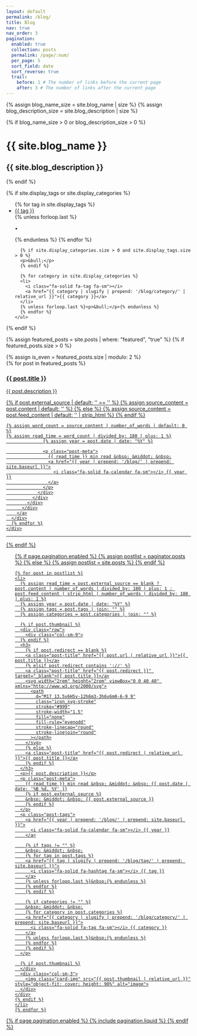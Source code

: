 ```yaml
---
layout: default
permalink: /blog/
title: Blog
nav: true
nav_order: 3
pagination:
  enabled: true
  collection: posts
  permalink: /page/:num/
  per_page: 5
  sort_field: date
  sort_reverse: true
  trail:
    before: 1 # The number of links before the current page
    after: 3 # The number of links after the current page
---
```


<div class="post">
  {% assign blog_name_size = site.blog_name | size %}
  {% assign blog_description_size = site.blog_description | size %}

{% if blog_name_size > 0 or blog_description_size > 0 %}

  <div class="header-bar">
    <h1>{{ site.blog_name }}</h1>
    <h2>{{ site.blog_description }}</h2>
  </div>
  {% endif %}

{% if site.display_tags or site.display_categories %}

  <div class="tag-category-list">
    <ul class="p-0 m-0">
      {% for tag in site.display_tags %}
      <li>
        <i class="fa-solid fa-hashtag fa-sm"></i>
        <a href="{{ tag | slugify | prepend: '/blog/tag/' | relative_url }}">{{ tag }}</a>
      </li>
      {% unless forloop.last %}<p>&bull;</p>{% endunless %}
      {% endfor %}

      {% if site.display_categories.size > 0 and site.display_tags.size > 0 %}
      <p>&bull;</p>
      {% endif %}

      {% for category in site.display_categories %}
      <li>
        <i class="fa-solid fa-tag fa-sm"></i>
        <a href="{{ category | slugify | prepend: '/blog/category/' | relative_url }}">{{ category }}</a>
      </li>
      {% unless forloop.last %}<p>&bull;</p>{% endunless %}
      {% endfor %}
    </ul>

  </div>
  {% endif %}

{% assign featured_posts = site.posts | where: "featured", "true" %}
{% if featured_posts.size > 0 %}
<br />

  <div class="container featured-posts">
    {% assign is_even = featured_posts.size | modulo: 2 %}
    <div class="row row-cols-1 row-cols-sm-2 row-cols-md-{% if featured_posts.size <= 2 or is_even == 0 %}2{% else %}3{% endif %}">
      {% for post in featured_posts %}
      <div class="col mb-4">
        <a href="{{ post.url | relative_url }}">
          <div class="card hoverable">
            <div class="row g-0">
              <div class="col-md-12">
                <div class="card-body">
                  <div class="float-right">
                    <i class="fa-solid fa-thumbtack fa-xs"></i>
                  </div>
                  <h3 class="card-title">{{ post.title }}</h3>
                  <p class="card-text">{{ post.description }}</p>
{% if post.external_source | default: '' == '' %}
  {% assign source_content = post.content | default: '' %}
  {% else %}
    {% assign source_content = post.feed_content | default: '' | strip_html %}
    {% endif %}

    {% assign word_count = source_content | number_of_words | default: 0 %}
    {% assign read_time = word_count | divided_by: 180 | plus: 1 %}
                  {% assign year = post.date | date: "%Y" %}

                  <p class="post-meta">
                    {{ read_time }} min read &nbsp; &middot; &nbsp;
                    <a href="{{ year | prepend: '/blog/' | prepend: site.baseurl }}">
                      <i class="fa-solid fa-calendar fa-sm"></i> {{ year }}
                    </a>
                  </p>
                </div>
              </div>
            </div>
          </div>
        </a>
      </div>
      {% endfor %}
    </div>

  </div>
  <hr />
  {% endif %}

  <ul class="post-list">
    {% if page.pagination.enabled %}
    {% assign postlist = paginator.posts %}
    {% else %}
    {% assign postlist = site.posts %}
    {% endif %}

    {% for post in postlist %}
    <li>
      {% assign read_time = post.external_source == blank ? post.content | number_of_words | divided_by: 180 | plus: 1 : post.feed_content | strip_html | number_of_words | divided_by: 180 | plus: 1 %}
      {% assign year = post.date | date: "%Y" %}
      {% assign tags = post.tags | join: "" %}
      {% assign categories = post.categories | join: "" %}

      {% if post.thumbnail %}
      <div class="row">
        <div class="col-sm-9">
      {% endif %}
      <h3>
        {% if post.redirect == blank %}
        <a class="post-title" href="{{ post.url | relative_url }}">{{ post.title }}</a>
        {% elsif post.redirect contains '://' %}
        <a class="post-title" href="{{ post.redirect }}" target="_blank">{{ post.title }}</a>
        <svg width="2rem" height="2rem" viewBox="0 0 40 40" xmlns="http://www.w3.org/2000/svg">
          <path
            d="M17 13.5v6H5v-12h6m3-3h6v6m0-6-9 9"
            class="icon_svg-stroke"
            stroke="#999"
            stroke-width="1.5"
            fill="none"
            fill-rule="evenodd"
            stroke-linecap="round"
            stroke-linejoin="round"
          ></path>
        </svg>
        {% else %}
        <a class="post-title" href="{{ post.redirect | relative_url }}">{{ post.title }}</a>
        {% endif %}
      </h3>
      <p>{{ post.description }}</p>
      <p class="post-meta">
        {{ read_time }} min read &nbsp; &middot; &nbsp; {{ post.date | date: '%B %d, %Y' }}
        {% if post.external_source %}
        &nbsp; &middot; &nbsp; {{ post.external_source }}
        {% endif %}
      </p>
      <p class="post-tags">
        <a href="{{ year | prepend: '/blog/' | prepend: site.baseurl }}">
          <i class="fa-solid fa-calendar fa-sm"></i> {{ year }}
        </a>

        {% if tags != "" %}
        &nbsp; &middot; &nbsp;
        {% for tag in post.tags %}
        <a href="{{ tag | slugify | prepend: '/blog/tag/' | prepend: site.baseurl }}">
          <i class="fa-solid fa-hashtag fa-sm"></i> {{ tag }}
        </a>
        {% unless forloop.last %}&nbsp;{% endunless %}
        {% endfor %}
        {% endif %}

        {% if categories != "" %}
        &nbsp; &middot; &nbsp;
        {% for category in post.categories %}
        <a href="{{ category | slugify | prepend: '/blog/category/' | prepend: site.baseurl }}">
          <i class="fa-solid fa-tag fa-sm"></i> {{ category }}
        </a>
        {% unless forloop.last %}&nbsp;{% endunless %}
        {% endfor %}
        {% endif %}
      </p>

      {% if post.thumbnail %}
      </div>
      <div class="col-sm-3">
        <img class="card-img" src="{{ post.thumbnail | relative_url }}" style="object-fit: cover; height: 90%" alt="image">
      </div>
    </div>
    {% endif %}
    </li>
    {% endfor %}

  </ul>

{% if page.pagination.enabled %}
{% include pagination.liquid %}
{% endif %}

</div>
